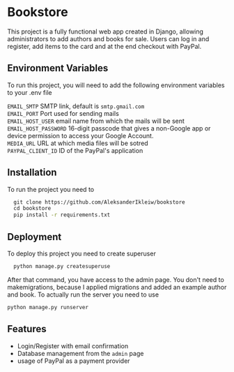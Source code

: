 # Bookstore
This project is a fully functional web app created in Django, allowing administrators to add authors and books for sale.
Users can log in and register, add items to the card and at the end checkout with PayPal.


## Environment Variables

To run this project, you will need to add the following environment variables to your .env file

`EMAIL_SMTP` SMTP link, default is `smtp.gmail.com`\
`EMAIL_PORT` Port used for sending mails \
`EMAIL_HOST_USER` email name from which the mails will be sent\
`EMAIL_HOST_PASSWORD` 16-digit passcode that gives a non-Google app or device permission to access your Google Account.\
`MEDIA_URL` URL at which media files will be sotred\
`PAYPAL_CLIENT_ID` ID of the PayPal's application


## Installation

To run the project you need to 

```bash
  git clone https://github.com/AleksanderIkleiw/bookstore
  cd bookstore
  pip install -r requirements.txt
```

## Deployment

To deploy this project you need to create superuser 

```bash
  python manage.py createsuperuse
```
After that command, you have access to the admin page. You don't need to makemigrations, because I applied migrations and added
an example author and book. To actually run the server you need to use
```bash
python manage.py runserver
```


## Features

- Login/Register with email confirmation
- Database management from the `admin` page
- usage of PayPal as a payment provider




